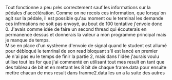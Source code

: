 Tout fonctionne a peu près correctement sauf les informations sur la pédales d'accélération. Comme on ne recois ces information, que lorsqu'on agit sur la pédale, il est possible qu'au moment ou le terminal les demande ces infrmations ne soit pas envoyé, au bout de 100 tentative j'envoie donc 0. J'avais comme idée de faire un second thread qui écouterais en permanence dessus et donnerais la valeur a mon programme principal mais je manque de temps.</br>
Mise en place d'un systèeme d'envoie de signal quand le student est allumé pour débloqué le temrinal de son read bloquant s'il est lancé en premier</br>
Je n'ai pas eu le temps de finir la partie 2, mais dans l'idée j'aurais voulu utilise tout les for que j'ai commenté en utilisant tout mes result en tant que des tableau de bit et en mettant les 8 bit de chaque frame.data pour ensuite mettre chacun de mes result dans franme2.data les un a la suite des autres